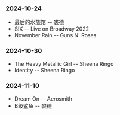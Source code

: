 ﻿### 2024-10-24
- 最后的水族馆 -- 裘德
- SIX -- Live on Broadway 2022
- November Rain -- Guns N' Roses

### 2024-10-30
- The Heavy Metallic Girl -- Sheena Ringo
- Identity -- Sheena Ringo

### 2024-11-10
- Dream On -- Aerosmith
- B级鲨鱼 -- 裘德